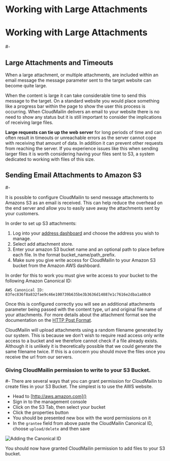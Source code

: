 Working with Large Attachments
=

# Working with Large Attachments
#-

## Large Attachments and Timeouts
When a large attachment, or multiple attachments, are included within an email message the message parameter sent to the target website can become quite large.

When the content is large it can take considerable time to send this message to the target.
On a standard website you would place something like a progress bar within the page to show the user this process is occurring.
When CloudMailin delivers an email to your website there is no need to show any status but it is still important to consider the implications of receiving large files.

**Large requests can tie up the web server** for long periods of time and can often result in timeouts or unreachable errors as the server cannot cope with receiving that amount of data.
In addition it can prevent other requests from reaching the server.
If you experience issues like this when sending larger files it is worth considering having your files sent to S3, a system dedicated to working with files of this size.

## Sending Email Attachments to Amazon S3
#-

It is possible to configure CloudMailin to send message attachments to Amazons S3 as an email is received.
This can help reduce the overhead on the end server and allow you to easily save away the attachments sent by your customers.

In order to set up S3 attachments:

1. Log into your [address dashboard](http://cloudmailin.com/addresses) and choose the address you wish to manage.
2. Select add attachment store.
3. Enter your amazon S3 bucket name and an optional path to place before each file. In the format bucket_name/path_prefix.
4. Make sure you give write access for CloudMailin to your Amazon S3 bucket from the Amazon AWS dashboard.

In order for this to work you must give write access to your bucket to the following Amazon Canonical ID:

    AWS Canonical ID: 83fec836f8a832fae9c46e100739b635be3b3636d14887e1c7616e2dba1a88c0

Once this is configured correctly you will see an additional attachments parameter being passed with the content type, url and original file name of your attachments.
For more details about the attachment format see the documentation on the [HTTP Post Format](post_format#attachments).

CloudMailin will upload attachments using a random filename generated by our system. This is because we don't wish to require read access only write access to a bucket and we therefore cannot check if a file already exists. Although it is unlikely it is theoretically possible that we could generate the same filename twice. If this is a concern you should move the files once you receive the url from our servers.

### Giving CloudMailin permission to write to your S3 Bucket.
#-
There are several ways that you can grant permission for CloudMailin to create files in your S3 Bucket. The simplest is to use the AWS website.

  * Head to [http://aws.amazon.com]()
  * Sign in to the management console
  * Click on the S3 Tab, then select your bucket
  * Click the properties button
  * You should be presented new box with the word permissions on it
  * In the `grantee` field from above paste the CloudMailin Canonical ID, choose `upload/delete` and then save

![Adding the Canonical ID](/images/canonical_id.png)

You should now have granted CloudMailin permission to add files to your S3 bucket.